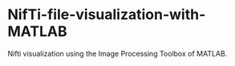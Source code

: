 # NifTi-file-visualization-with-MATLAB
Nifti visualization using the Image Processing Toolbox of MATLAB.
